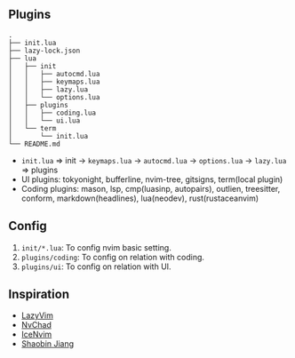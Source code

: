 ## Plugins

```
.
├── init.lua
├── lazy-lock.json
├── lua
│   ├── init
│   │   ├── autocmd.lua
│   │   ├── keymaps.lua
│   │   ├── lazy.lua
│   │   └── options.lua
│   ├── plugins
│   │   ├── coding.lua
│   │   └── ui.lua
│   └── term
│       └── init.lua
└── README.md
```

- `init.lua` => init -> `keymaps.lua` -> `autocmd.lua` -> `options.lua` -> `lazy.lua` => plugins
- UI plugins: tokyonight, bufferline, nvim-tree, gitsigns, term(local plugin)
- Coding plugins: mason, lsp, cmp(luasinp, autopairs), outlien, treesitter, conform, markdown(headlines), lua(neodev), rust(rustaceanvim)

## Config

1. `init/*.lua`: To config nvim basic setting.
2. `plugins/coding`: To config on relation with coding.
3. `plugins/ui`: To config on relation with UI.

## Inspiration

- [LazyVim](https://github.com/LazyVim/LazyVim/tree/main)
- [NvChad](https://github.com/NvChad/NvChad)
- [IceNvim](https://github.com/Shaobin-Jiang/IceNvim)
- [Shaobin Jiang](https://shaobin-jiang.github.io/blog/)
